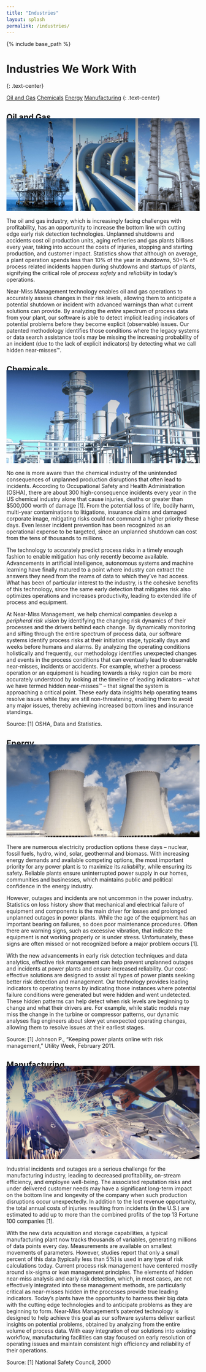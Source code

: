 ```yaml
---
title: "Industries"
layout: splash
permalink: /industries/
---
```


{% include base_path %}


<h1 class="page__title">Industries We Work With</h1>
{: .text-center}

<a class="btn btn--inverse btn--large" href="#oil-gas">Oil and Gas</a>
<a class="btn btn--inverse btn--large" href="#chemical">Chemicals</a>
<a class="btn btn--inverse btn--large" href="#energy">Energy</a>
<a class="btn btn--inverse btn--large" href="#manufacturing">Manufacturing</a>
{: .text-center}


<div id="oil-gas" class="archive__item">
<h2 class="archive__item-title" style="text-align: left; margin-bottom:-10px">Oil and Gas</h2>
<img src="/images/industry-01.jpg" alt="Oil and Gas"/>
  <!-- <img src="images/industry-01.jpg" alt="Oil and Gas"> -->
    <p>The oil and gas industry, which is increasingly facing challenges with profitability, has an opportunity to increase the bottom line with cutting edge early risk detection technologies. Unplanned shutdowns and accidents cost oil production units, aging refineries and gas plants billions every year, taking into account the costs of injuries, stopping and starting production, and customer impact. Statistics show that although on average, a plant operation spends less than 10% of the year in shutdowns, 50+% of process related incidents happen during shutdowns and startups of plants, signifying the critical role of <i>process safety</i> and <i>reliability</i> in today’s operations. </p>   
    <p>Near-Miss Management technology enables oil and gas operations to accurately assess changes in their risk levels, allowing them to anticipate a potential shutdown or incident with advanced warnings than what current solutions can provide. By analyzing the <i>entire</i> spectrum of process data from your plant, our software is able to detect implicit leading indicators of potential problems before they become explicit (observable) issues. Our patented methodology identifies those conditions where the legacy systems or data search assistance tools may be missing the increasing probability of an incident (due to the lack of explicit indicators) by detecting what we call hidden near-misses&trade;.</p>
</div>


<div id="chemical" class="archive__item">
<h2 class="archive__item-title" style="text-align: left; margin-bottom:-10px">Chemicals</h2>
<img src="/images/industry-02.jpg" alt="Chemicals"/>
    <p>No one is more aware than the chemical industry of the unintended consequences of unplanned production disruptions that often lead to incidents. According to Occupational Safety and Health Administration (OSHA), there are about 300 high-consequence incidents every year in the US chemical industry alone that cause injuries, deaths or greater than $500,000 worth of damage [1].  From the potential loss of life, bodily harm, multi-year contaminations to litigations, insurance claims and damaged corporate image, mitigating risks could not command a higher priority these days. Even lesser incident prevention has been recognized as an operational expense to be targeted, since an unplanned shutdown can cost from the tens of thousands to millions.  </p>
<p>The technology to accurately predict process risks in a timely enough fashion to enable mitigation has only recently become available. Advancements in artificial intelligence, autonomous systems and machine learning have finally matured to a point where industry can extract the answers they need from the reams of data to which they’ve had access. What has been of particular interest to the industry, is the cohesive benefits of this technology, since the same early detection that mitigates risk also optimizes operations and increases productivity, leading to extended life of process and equipment. </p>
<p>At Near-Miss Management, we help chemical companies develop a <i>peripheral risk vision</i> by identifying the changing risk dynamics of their processes and the drivers behind each change. By dynamically monitoring and sifting through the entire spectrum of process data, our software systems identify process risks at their initiation stage, typically days and weeks before humans and alarms. By analyzing the operating conditions holistically and frequently, our methodology identifies unexpected changes and events in the process conditions that can eventually lead to observable near-misses, incidents or accidents. For example, whether a process operation or an equipment is heading towards a risky region can be more accurately understood by looking at the timeline of leading indicators – what we have termed hidden near-misses&trade; – that signal the system is approaching a critical point.  These early data insights help operating teams resolve issues while they are still non-threatening, enabling them to avoid any major issues, thereby achieving increased bottom lines and insurance standings.    </p>
<p>Source: [1] OSHA, Data and Statistics. </p>
</div>

<div id="energy" class="archive__item">
<h2 class="archive__item-title" style="text-align: left; margin-bottom:-10px">Energy</h2>
<img src="/images/industry-03.jpg" alt="Energy"/>
<p>There are numerous electricity production options these days – nuclear, fossil fuels, hydro, wind, solar, geothermal and biomass. With increasing energy demands and available competing options, the most important priority for any power plant is to maximize its <i>reliability</i>, while ensuring its safety.  Reliable plants ensure uninterrupted power supply in our homes, communities and businesses, which maintains public and political confidence in the energy industry.  </p>
<p>However, outages and incidents are not uncommon in the power industry. Statistics on loss history show that mechanical and electrical failure of equipment and components is the main driver for losses and prolonged unplanned outages in power plants. While the age of the equipment has an important bearing on failures, so does poor maintenance procedures. Often there are warning signs, such as excessive vibration, that indicate the equipment is not working properly or is under stress. Unfortunately, these signs are often missed or not recognized before a major problem occurs [1]. </p>
<p>With the new advancements in early risk detection techniques and data analytics, effective risk management can help prevent unplanned outages and incidents at power plants and ensure increased reliability.  Our cost-effective solutions are designed to assist all types of power plants seeking better risk detection and management. Our technology provides leading indicators to operating teams by indicating those instances where potential failure conditions were generated but were hidden and went undetected. These hidden patterns can help detect when risk levels are beginning to change and what their drivers are. For example, while static models may miss the change in the turbine or compressor patterns, our dynamic analyses flag engineers about slow yet unexpected operating changes, allowing them to resolve issues at their earliest stages.</p> 
<p>Source: [1] Johnson P., “Keeping power plants online with risk management,” Utility Week, February 2011.</p>

</div>

<div id="manufacturing" class="archive__item">
<h2 class="archive__item-title" style="text-align: left; margin-bottom:-10px">Manufacturing</h2>
<img src="/images/industry-04.jpg" alt="Manufacturing"/>
<p>Industrial incidents and outages are a serious challenge for the manufacturing industry, leading to decreased profitability, on-stream efficiency, and employee well-being.  The associated reputation risks and under delivered customer needs may have a significant long-term impact on the bottom line and longevity of the company when such production disruptions occur unexpectedly. In addition to the lost revenue opportunity, the total annual costs of injuries resulting from incidents (in the U.S.) are estimated to add up to more than the combined profits of the top 13 Fortune 100 companies [1].</p>
<p>With the new data acquisition and storage capabilities, a typical manufacturing plant now tracks thousands of variables, generating millions of data points every day. Measurements are available on smallest movements of parameters.  However, studies report that only a small percent of this data (typically less than 5%) is used in any type of risk calculations today. Current process risk management have centered mostly around six-sigma or lean management principles. The elements of hidden near-miss analysis and early risk detection, which, in most cases, are not effectively integrated into these management methods, are particularly critical as near-misses hidden in the processes provide true leading indicators. Today’s plants have the opportunity to harness their big data with the cutting edge technologies and to anticipate problems as they are beginning to form.  Near-Miss Management’s patented technology is designed to help achieve this goal as our software systems deliver earliest insights on potential problems, obtained by analyzing from the entire volume of process data.  With easy integration of our solutions into existing workflow, manufacturing facilities can stay focused on early resolution of operating issues and maintain consistent high efficiency and reliability of their operations.</p>
<p>Source: [1] National Safety Council, 2000</p>
</div>
